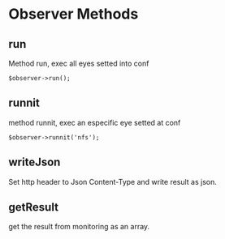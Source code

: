 # Observer Methods

## run
Method run, exec all eyes setted into conf

```
$observer->run();
```

## runnit
method runnit, exec an especific eye setted at conf

```
$observer->runnit('nfs');
```

## writeJson
Set http header to Json Content-Type and write result as json.

## getResult
get the result from monitoring as an array.

